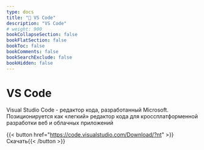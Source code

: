 ```yaml
---
type: docs
title: "🔷 VS Code"
description: "VS Code"
# weight: 900
bookCollapseSection: false
bookFlatSection: false
bookToc: false
bookComments: false
bookSearchExclude: false
bookHidden: false
---
```


# VS Code

Visual Studio Code - редактор кода, разработанный Microsoft. Позиционируется как «легкий» редактор кода для кроссплатформенной разработки веб и облачных приложений

{{< button href="https://code.visualstudio.com/Download/?nt" >}}Скачать{{< /button >}}

